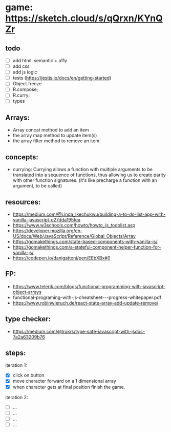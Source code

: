 # game: https://sketch.cloud/s/qQrxn/KYnQZr

## todo
- [ ] add html: semantic + a11y
- [ ] add css
- [ ] add js logic
- [ ] tests (https://jestjs.io/docs/en/getting-started)
- [ ] Object.freeze
- [ ] R.compose;
- [ ] R.curry;
- [ ] types

## Arrays:
- Array concat method to add an item
- the array map method to update item(s)
- the array filter method to remove an item.

## concepts:
- currying: Currying allows a function with multiple arguments to be translated into a sequence of functions, thus allowing us to create parity with other function signatures. (it's like precharge a function with an argument, to be called)

## resources:
- https://medium.com/@Linda_Ikechukwu/building-a-to-do-list-app-with-vanilla-javascript-e27dda195fea
- https://www.w3schools.com/howto/howto_js_todolist.asp
- https://developer.mozilla.org/en-US/docs/Web/JavaScript/Reference/Global_Objects/Array
- https://gomakethings.com/state-based-components-with-vanilla-js/
- https://gomakethings.com/a-stateful-component-helper-function-for-vanilla-js/
- https://codepen.io/danigattoni/pen/EEbXBx#0

## FP:
- https://www.telerik.com/blogs/functional-programming-with-javascript-object-arrays
- functional-programing-with-js-cheatsheet---progress-whitepaper.pdf
- https://www.robinwieruch.de/react-state-array-add-update-remove/

## type checker:
- https://medium.com/@trukrs/type-safe-javascript-with-jsdoc-7a2a63209b76

## steps:
iteration 1:
- [x] click on button
- [x] move character forward on a 1 dimensional array
- [x] when character gets at final position finish the game.

iteration 2:
- [ ] ...
- [ ] ...
- [ ] ...
- [ ] ...